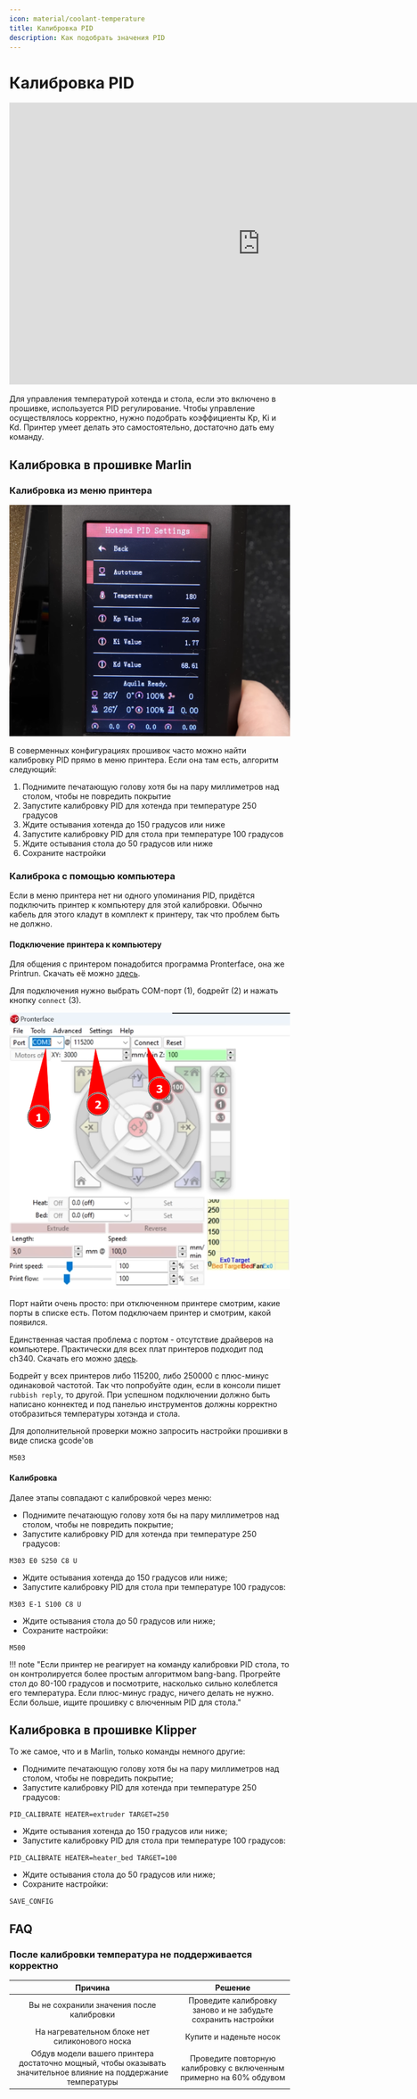 ```yaml
---
icon: material/coolant-temperature
title: Калибровка PID
description: Как подобрать значения PID
---
```


# Калибровка PID

<iframe width="900" height="506" src="https://www.youtube.com/embed/doenKnVk0Ec?start=935" title="YouTube video player" frameborder="0" allow="accelerometer; autoplay; clipboard-write; encrypted-media; gyroscope; picture-in-picture; web-share" allowfullscreen></iframe>

Для управления температурой хотенда и стола, если это включено в прошивке, используется PID регулирование. Чтобы управление осуществлялось корректно, нужно подобрать коэффициенты Kp, Ki и Kd. Принтер умеет делать это самостоятельно, достаточно дать ему команду.

## Калибровка в прошивке Marlin

### Калибровка из меню принтера

![](./pics/pid_marlin_screen.png)

В соверменных конфигурациях прошивок часто можно найти калибровку PID прямо в меню принтера. Если она там есть, алгоритм следующий: 

1. Поднимите печатающую голову хотя бы на пару миллиметров над столом, чтобы не повредить покрытие
2. Запустите калибровку PID для хотенда при температуре 250 градусов
3. Ждите остывания хотенда до 150 градусов или ниже
4. Запустите калибровку PID для стола при температуре 100 градусов
5. Ждите остывания стола до 50 градусов или ниже
6. Сохраните настройки

### Калиброка с помощью компьютера

Если в меню принтера нет ни одного упоминания PID, придётся подключить принтер к компьютеру для этой калибровки. Обычно кабель для этого кладут в комплект к принтеру, так что проблем быть не должно.

#### Подключение принтера к компьютеру

Для общения с принтером понадобится программа Pronterface, она же Printrun. Скачать её можно [здесь](https://github.com/kliment/Printrun/releases).

Для подключения нужно выбрать COM-порт (1), бодрейт (2) и нажать кнопку `connect` (3).

![](./pics/pid_printrun_connect.png)

Порт найти очень просто: при отключенном принтере смотрим, какие порты в списке есть. Потом подключаем принтер и смотрим, какой появился.

Единственная частая проблема с портом - отсутствие драйверов на компьютере. Практически для всех плат принтеров подходит под ch340. Скачать его можно [здесь](http://wiki.amperka.ru/articles:driver-ch340).

Бодрейт у всех принтеров либо 115200, либо 250000 с плюс-минус одинаковой частотой. Так что попробуйте один, если в консоли пишет `rubbish reply`, то другой. При успешном подключении должно быть написано коннектед и под панелью инструментов должны корректно отобразиться температуры хотэнда и стола.

Для дополнительной проверки можно запросить настройки прошивки в виде списка gcode'ов
``` { .yaml .copy }
M503
```

#### Калибровка

Далее этапы совпадают с калибровкой через меню:

- Поднимите печатающую голову хотя бы на пару миллиметров над столом, чтобы не повредить покрытие;
- Запустите калибровку PID для хотенда при температуре 250 градусов:
``` { .yaml .copy }
M303 E0 S250 C8 U
```
- Ждите остывания хотенда до 150 градусов или ниже;
- Запустите калибровку PID для стола при температуре 100 градусов:
``` { .yaml .copy }
M303 E-1 S100 C8 U
```
- Ждите остывания стола до 50 градусов или ниже;
- Сохраните настройки:
``` { .yaml .copy }
M500
```

!!! note "Если принтер не реагирует на команду калибровки PID стола, то он контролируется более простым алгоритмом bang-bang. Прогрейте стол до 80-100 градусов и посмотрите, насколько сильно колеблется его температура. Если плюс-минус градус, ничего делать не нужно. Если больше, ищите прошивку с влюченным PID для стола."

## Калибровка в прошивке Klipper

То же самое, что и в Marlin, только команды немного другие:

- Поднимите печатающую голову хотя бы на пару миллиметров над столом, чтобы не повредить покрытие;
- Запустите калибровку PID для хотенда при температуре 250 градусов:
``` { .yaml .copy }
PID_CALIBRATE HEATER=extruder TARGET=250
```
- Ждите остывания хотенда до 150 градусов или ниже;
- Запустите калибровку PID для стола при температуре 100 градусов:
``` { .yaml .copy }
PID_CALIBRATE HEATER=heater_bed TARGET=100
```
- Ждите остывания стола до 50 градусов или ниже;
- Сохраните настройки:
``` { .yaml .copy }
SAVE_CONFIG
```
## FAQ

### После калибровки температура не поддерживается корректно

| Причина | Решение |
|:--------:|:-------:|
| Вы не сохранили значения после калибровки | Проведите калибровку заново и не забудьте сохранить настройки |
| На нагревательном блоке нет силиконового носка | Купите и наденьте носок |
| Обдув модели вашего принтера достаточно мощный, чтобы оказывать значительное влияние на поддержание температуры | Проведите повторную калибровку с включенным примерно на 60% обдувом |
